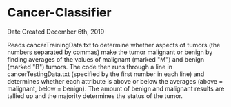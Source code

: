 # Cancer-Classifier

Date Created December 6th, 2019

Reads cancerTrainingData.txt to determine whether aspects of tumors (the numbers separated by commas) make the tumor malignant or benign by finding averages of the values of malignant (marked "M") and benign (marked "B") tumors. The code then runs through a line in cancerTestingData.txt (specified by the first number in each line) and determines whether each attribute is above or below the averages (above = malignant, below = benign). The amount of benign and malignant results are tallied up and the majority determines the status of the tumor.
